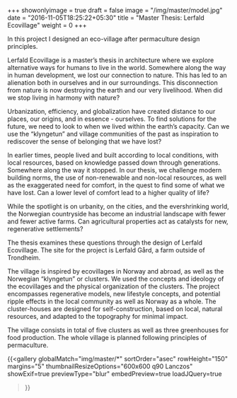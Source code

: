 +++
showonlyimage = true
draft = false
image = "/img/master/model.jpg"
date = "2016-11-05T18:25:22+05:30"
title = "Master Thesis: Lerfald Ecovillage"
weight = 0
+++
<!--more-->
 

In this project I designed an eco-village after permaculture design principles.

Lerfald Ecovillage is a master’s thesis in architecture where we explore alternative ways for humans to live in the world. Somewhere along the way in human development, we lost our connection to nature. This has led to an alienation both in ourselves and in our surroundings. This disconnection from nature is now destroying the earth and our very livelihood. When did we stop living in harmony with nature?

Urbanization, efficiency, and globalization have created distance to our places, our origins, and in essence - ourselves. To find solutions for the future, we need to look to when we lived within the earth’s capacity. Can we use the “klyngetun” and village communities of the past as inspiration to rediscover the sense of belonging that we have lost? 

In earlier times, people lived and built according to local conditions, with local resources, based on knowledge passed down through generations. Somewhere along the way it stopped. In our thesis, we challenge modern building norms, the use of non-renewable and non-local resources, as well as the exaggerated need for comfort, in the quest to find some of what we have lost. Can a lower level of comfort lead to a higher quality of life?

While the spotlight is on urbanity, on the cities, and the evershrinking world, the Norwegian countryside has become an industrial landscape with fewer and fewer active farms. Can agricultural properties act as catalysts for new, regenerative settlements?

The thesis examines these questions through the design of Lerfald Ecovillage. The site for the project is Lerfald Gård, a farm outside of Trondheim.

The village is inspired by ecovillages in Norway and abroad, as well as the Norwegian “klyngetun” or clusters. We used the concepts and ideology of the ecovillages and the physical organization of the clusters. The project encompasses regenerative models, new lifestyle concepts, and potential ripple effects in the local community as well as Norway as a whole. The cluster-houses are designed for self-construction, based on local, natural resources, and adapted to the topography for minimal impact.

The village consists in total of five clusters as well as three greenhouses for food production. The whole village
is planned following principles of permaculture.

{{<gallery
    globalMatch="img/master/*"
    sortOrder="asec"
    rowHeight="150"
    margins="5"
    thumbnailResizeOptions="600x600 q90 Lanczos"
    showExif=true
    previewType="blur"
    embedPreview=true
    loadJQuery=true
>}}